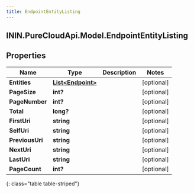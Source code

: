 ```yaml
---
title: EndpointEntityListing
---
```

## ININ.PureCloudApi.Model.EndpointEntityListing

## Properties

|Name | Type | Description | Notes|
|------------ | ------------- | ------------- | -------------|
| **Entities** | [**List&lt;Endpoint&gt;**](Endpoint.html) |  | [optional] |
| **PageSize** | **int?** |  | [optional] |
| **PageNumber** | **int?** |  | [optional] |
| **Total** | **long?** |  | [optional] |
| **FirstUri** | **string** |  | [optional] |
| **SelfUri** | **string** |  | [optional] |
| **PreviousUri** | **string** |  | [optional] |
| **NextUri** | **string** |  | [optional] |
| **LastUri** | **string** |  | [optional] |
| **PageCount** | **int?** |  | [optional] |
{: class="table table-striped"}


